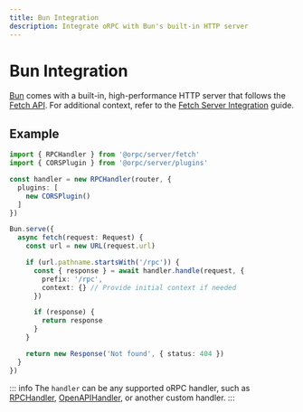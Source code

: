 ```yaml
---
title: Bun Integration
description: Integrate oRPC with Bun's built-in HTTP server
---
```


# Bun Integration

[Bun](https://bun.sh/) comes with a built-in, high-performance HTTP server that follows the [Fetch API](https://developer.mozilla.org/en-US/docs/Web/API/Fetch_API). For additional context, refer to the [Fetch Server Integration](/docs/integrations/fetch-server) guide.

## Example

```ts
import { RPCHandler } from '@orpc/server/fetch'
import { CORSPlugin } from '@orpc/server/plugins'

const handler = new RPCHandler(router, {
  plugins: [
    new CORSPlugin()
  ]
})

Bun.serve({
  async fetch(request: Request) {
    const url = new URL(request.url)

    if (url.pathname.startsWith('/rpc')) {
      const { response } = await handler.handle(request, {
        prefix: '/rpc',
        context: {} // Provide initial context if needed
      })

      if (response) {
        return response
      }
    }

    return new Response('Not found', { status: 404 })
  }
})
```

::: info
The `handler` can be any supported oRPC handler, such as [RPCHandler](/docs/rpc-handler), [OpenAPIHandler](/docs/openapi/openapi-handler), or another custom handler.
:::
